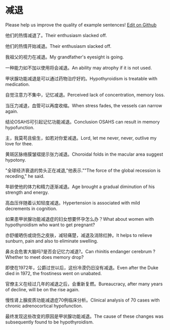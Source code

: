 # 减退

Please help us improve the quality of example sentences! [Edit on Github](https://github.com/jiyushe/jiyu-example-sentence-source/blob/main/chinese/jiantui.md)

<p><span class="chinese">他们的热情减退了。</span><span class="english">Their enthusiasm slacked off.</span></p>

<p><span class="chinese">他们的热情开始减退。</span><span class="english">Their enthusiasm slacked off.</span></p>

<p><span class="chinese">我祖父的视力在减退。</span><span class="english">My grandfather's eyesight is going.</span></p>

<p><span class="chinese">一种能力如不加以使用将会减退。</span><span class="english">An ability may atrophy if it is not used.</span></p>

<p><span class="chinese">甲状腺功能减退是可以通过药物治疗好的。</span><span class="english">Hypothyroidism is treatable with medication.</span></p>

<p><span class="chinese">自觉注意力不集中，记忆减退。</span><span class="english">Perceived lack of concentration, memory loss.</span></p>

<p><span class="chinese">当压力减退，血管可以再度收缩。</span><span class="english">When stress fades, the vessels can narrow again.</span></p>

<p><span class="chinese">结论OSAHS可引起记忆功能减退。</span><span class="english">Conclusion OSAHS can result in memory hypofunction.</span></p>

<p><span class="chinese">主，我莫苟且偷生，如若对你爱减退。</span><span class="english">Lord, let me never, never, outlive my love for thee.</span></p>

<p><span class="chinese">黄斑区脉络膜皱褶提示张力减退。</span><span class="english">Choroidal folds in the macular area suggest hypotony.</span></p>

<p><span class="chinese">"全球经济衰退的势头正在减退,"他表示."</span><span class="english">"The force of the global recession is receding," he said.</span></p>

<p><span class="chinese">年龄使他的体力和精力逐渐减退。</span><span class="english">Age brought a gradual diminution of his strength and energy.</span></p>

<p><span class="chinese">高血压伴随着认知轻度减退。</span><span class="english">Hypertension is associated with mild decrements in cognition.</span></p>

<p><span class="chinese">如果患甲状腺功能减退症的妇女想要怀孕怎么办？</span><span class="english">What about women with hypothyroidism who want to get pregnant?</span></p>

<p><span class="chinese">亦舒缓晒伤或烧伤之皮肤，减轻痛楚，减退及消除红肿。</span><span class="english">It helps to relieve sunburn, pain and also to eliminate swelling.</span></p>

<p><span class="chinese">鼻炎会危害大脑吗?是否会记忆力减退?。</span><span class="english">Can rhinitis endanger cerebrum ? Whether to meet does memory drop?</span></p>

<p><span class="chinese">即使在1972年，公爵过世以后，这份冷漠仍旧没有减退。</span><span class="english">Even after the Duke died in 1972, the frostiness went on unabated.</span></p>

<p><span class="chinese">官僚主义在经过几年的减退之后，会重新复燃。</span><span class="english">Bureaucracy, after many years of decline, will be on the rise again.</span></p>

<p><span class="chinese">慢性肾上腺皮质功能减退症70例临床分析。</span><span class="english">Clinical analysis of 70 cases with chronic adrenocortical hypofunction.</span></p>

<p><span class="chinese">最终发现这些改变的原因是甲状腺功能减退。</span><span class="english">The cause of these changes was subsequently found to be hypothyroidism.</span></p>

